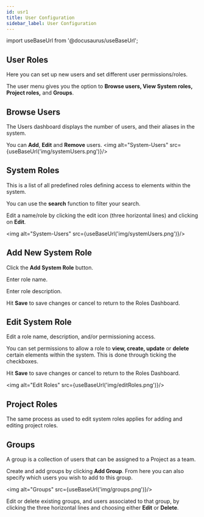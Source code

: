 ```yaml
---
id: usr1
title: User Configuration
sidebar_label: User Configuration
---
```


import useBaseUrl from '@docusaurus/useBaseUrl';

## User Roles
Here you can set up new users and set different user permissions/roles.

The user menu gives you the option to **Browse users, View System roles, Project roles,** and **Groups**.

## Browse Users

The Users dashboard displays the number of users, and their aliases in the system.

You can **Add**, **Edit** and **Remove** users.
<img alt="System-Users" src={useBaseUrl('img/systemUsers.png')}/>


## System Roles

This is a list of all predefined roles defining access to elements within the system.

You can use the **search** function to filter your search.

Edit a name/role by clicking the edit icon (three horizontal lines) and clicking on **Edit**.

<img alt="System-Users" src={useBaseUrl('img/systemUsers.png')}/>

## Add New System Role

Click the **Add System Role** button.

Enter role name.

Enter role description.

Hit **Save** to save changes or cancel to return to the Roles Dashboard.

## Edit System Role

Edit a role name, description, and/or permissioning access.

You can set permissions to allow a role to **view, create, update** or **delete** certain elements within the system. This is done through ticking the checkboxes.

Hit **Save** to save changes or cancel to return to the Roles Dashboard.

<img alt="Edit Roles" src={useBaseUrl('img/editRoles.png')}/>

## Project Roles

The same process as used to edit system roles applies for adding and editing project roles.

## Groups 

A group is a collection of users that can be assigned to a Project as a team.

Create and add groups by clicking **Add Group**. From here you can also specify which users you wish to add to this group.

<img alt="Groups" src={useBaseUrl('img/groups.png')}/>

Edit or delete existing groups, and users associated to that group, by clicking the three horizontal lines and choosing either **Edit** or **Delete**.